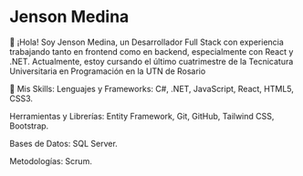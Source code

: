 
# Jenson Medina

👋 ¡Hola! Soy Jenson Medina, un Desarrollador Full Stack con experiencia trabajando tanto en frontend como en backend, especialmente con React y .NET. Actualmente, estoy cursando el último cuatrimestre de la Tecnicatura Universitaria en Programación en la UTN de Rosario


🔧 Mis Skills:
Lenguajes y Frameworks: C#, .NET, JavaScript, React, HTML5, CSS3.

Herramientas y Librerías: Entity Framework, Git, GitHub, Tailwind CSS, Bootstrap.

Bases de Datos: SQL Server.

Metodologías: Scrum.


